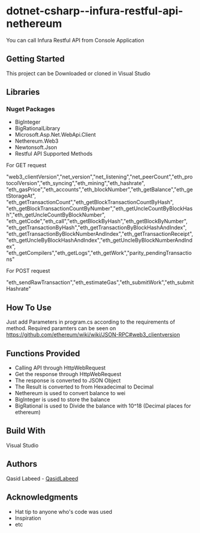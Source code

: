 # dotnet-csharp--infura-restful-api-nethereum

You can call Infura Restful API from Console Application

## Getting Started

This project can be Downloaded or cloned in Visual Studio

## Libraries

### Nuget Packages

- BigInteger
- BigRationalLibrary
- Microsoft.Asp.Net.WebApi.Client
- Nethereum.Web3
- Newtonsoft.Json
- Restful API Supported Methods

For GET request

"web3_clientVersion","net_version","net_listening","net_peerCount","eth_protocolVersion","eth_syncing","eth_mining","eth_hashrate",
"eth_gasPrice","eth_accounts","eth_blockNumber","eth_getBalance","eth_getStorageAt",
"eth_getTransactionCount","eth_getBlockTransactionCountByHash",
"eth_getBlockTransactionCountByNumber","eth_getUncleCountByBlockHash","eth_getUncleCountByBlockNumber",
"eth_getCode","eth_call","eth_getBlockByHash","eth_getBlockByNumber",
"eth_getTransactionByHash","eth_getTransactionByBlockHashAndIndex",
"eth_getTransactionByBlockNumberAndIndex","eth_getTransactionReceipt",
"eth_getUncleByBlockHashAndIndex","eth_getUncleByBlockNumberAndIndex",
"eth_getCompilers","eth_getLogs","eth_getWork","parity_pendingTransactions"

For POST request

"eth_sendRawTransaction","eth_estimateGas","eth_submitWork","eth_submitHashrate"
## How To Use

Just add Parameters in program.cs according to the requirements of method. Required paramters can be seen on https://github.com/ethereum/wiki/wiki/JSON-RPC#web3_clientversion

## Functions Provided

- Calling API through HttpWebRequest
- Get the response through HttpWebRequest
- The response is converted to JSON Object
- The Result is converted to from Hexadecimal to Decimal
- Nethereum is used to convert balance to wei
- BigInteger is used to store the balance
- BigRational is used to Divide the balance with 10^18 (Decimal places for ethereum)


## Build With

Visual Studio

## Authors

Qasid Labeed - [QasidLabeed](https://github.com/QasidLabeed)

## Acknowledgments

- Hat tip to anyone who's code was used
- Inspiration
- etc
